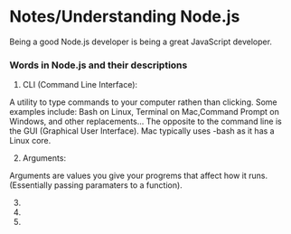# Notes/Understanding Node.js 

Being a good Node.js developer is being a great JavaScript developer.

### Words in Node.js and their descriptions

1. CLI (Command Line Interface):

A utility to type commands to your computer rathen than clicking. Some examples include: Bash on Linux, Terminal on Mac,Command Prompt on Windows, and other replacements... The opposite to the command line is the GUI (Graphical User Interface). Mac typically uses -bash as it has a Linux core. 

2. Arguments:

Arguments are values you give your progrems that affect how it runs. (Essentially passing paramaters to a function).

3. 
4. 
5. 
